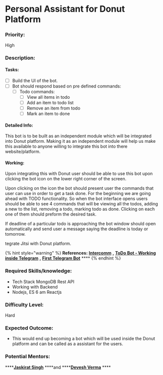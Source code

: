 # Personal Assistant for Donut Platform

### Priority:

High

### Description:

#### Tasks:

* [ ] Build the UI of the bot.
* [ ] Bot should respond based on pre defined commands:
  * [ ] Todo commands:
    * [ ] View all items in todo
    * [ ] Add an item to todo list
    * [ ] Remove an item from todo
    * [ ] Mark an item to done

#### **Detailed Info:**

This bot is to be built as an independent module which will be integrated into Donut platform. Making it as an independent module will help us make this available to anyone willing to integrate this bot into there website/platform. 

#### **Working:**

Upon integrating this with Donut user should be able to use this bot upon clicking the bot icon on the lower right corner of the screen.

Upon clicking on the icon the bot should present user the commands that user can use in order to get a task done. For the beginning we are going ahead with TODO functionality. So when the bot interface opens users should be able to see 4 commands that will be viewing all the todos, adding a new to the list, removing a todo, marking todo as done. Clicking on each one of them should preform the desired task. 

If deadline of a particular todo is approaching the bot window should open automatically and send user a message saying the deadline is today or tomorrow.

tegrate Jitsi with Donut platform.

{% hint style="warning" %}
**References:** [**Intercomm**](https://www.intercom.com/) **,** [**ToDo Bot - Working inside Telegram**](https://botostore.com/c/todobbot/#) **,** [**First Telegram Bot**](https://chatbotslife.com/your-first-telegram-bot-47ea6034d311) ****
{% endhint %}

### **Required Skills/knowledge:**

* Tech Stack MongoDB Rest API
* Working with Backend
* Nodejs, ES 6 am Reactjs

### **Difficulty Level:**

Hard

### **Expected Outcome:**

* This would end up becoming a bot which will be used inside the Donut platform and can be called as a assistant for the users.

### **Potential Mentors:** 

\*\*\*\*[**Jaskirat Singh**](https://github.com/jaskirat2000) ****and ****[**Devesh Verma**](https://github.com/devesh-verma) ****

